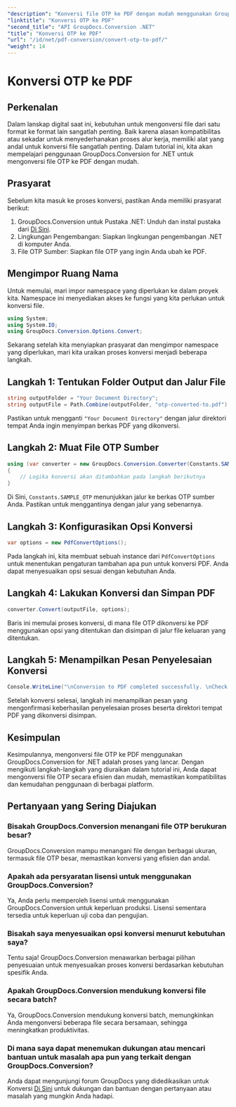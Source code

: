 ```yaml
---
"description": "Konversi file OTP ke PDF dengan mudah menggunakan GroupDocs.Conversion for .NET. Sederhanakan alur kerja Anda dengan alat konversi file yang intuitif ini."
"linktitle": "Konversi OTP ke PDF"
"second_title": "API GroupDocs.Conversion .NET"
"title": "Konversi OTP ke PDF"
"url": "/id/net/pdf-conversion/convert-otp-to-pdf/"
"weight": 14
---
```


# Konversi OTP ke PDF

## Perkenalan
Dalam lanskap digital saat ini, kebutuhan untuk mengonversi file dari satu format ke format lain sangatlah penting. Baik karena alasan kompatibilitas atau sekadar untuk menyederhanakan proses alur kerja, memiliki alat yang andal untuk konversi file sangatlah penting. Dalam tutorial ini, kita akan mempelajari penggunaan GroupDocs.Conversion for .NET untuk mengonversi file OTP ke PDF dengan mudah.
## Prasyarat
Sebelum kita masuk ke proses konversi, pastikan Anda memiliki prasyarat berikut:
1. GroupDocs.Conversion untuk Pustaka .NET: Unduh dan instal pustaka dari [Di Sini](https://releases.groupdocs.com/conversion/net/).
2. Lingkungan Pengembangan: Siapkan lingkungan pengembangan .NET di komputer Anda.
3. File OTP Sumber: Siapkan file OTP yang ingin Anda ubah ke PDF.

## Mengimpor Ruang Nama
Untuk memulai, mari impor namespace yang diperlukan ke dalam proyek kita. Namespace ini menyediakan akses ke fungsi yang kita perlukan untuk konversi file.

```csharp
using System;
using System.IO;
using GroupDocs.Conversion.Options.Convert;
```

Sekarang setelah kita menyiapkan prasyarat dan mengimpor namespace yang diperlukan, mari kita uraikan proses konversi menjadi beberapa langkah.
## Langkah 1: Tentukan Folder Output dan Jalur File
```csharp
string outputFolder = "Your Document Directory";
string outputFile = Path.Combine(outputFolder, "otp-converted-to.pdf");
```
Pastikan untuk mengganti `"Your Document Directory"` dengan jalur direktori tempat Anda ingin menyimpan berkas PDF yang dikonversi.
## Langkah 2: Muat File OTP Sumber
```csharp
using (var converter = new GroupDocs.Conversion.Converter(Constants.SAMPLE_OTP))
{
    // Logika konversi akan ditambahkan pada langkah berikutnya
}
```
Di Sini, `Constants.SAMPLE_OTP` menunjukkan jalur ke berkas OTP sumber Anda. Pastikan untuk menggantinya dengan jalur yang sebenarnya.
## Langkah 3: Konfigurasikan Opsi Konversi
```csharp
var options = new PdfConvertOptions();
```
Pada langkah ini, kita membuat sebuah instance dari `PdfConvertOptions` untuk menentukan pengaturan tambahan apa pun untuk konversi PDF. Anda dapat menyesuaikan opsi sesuai dengan kebutuhan Anda.
## Langkah 4: Lakukan Konversi dan Simpan PDF
```csharp
converter.Convert(outputFile, options);
```
Baris ini memulai proses konversi, di mana file OTP dikonversi ke PDF menggunakan opsi yang ditentukan dan disimpan di jalur file keluaran yang ditentukan.
## Langkah 5: Menampilkan Pesan Penyelesaian Konversi
```csharp
Console.WriteLine("\nConversion to PDF completed successfully. \nCheck output in {0}", outputFolder);
```
Setelah konversi selesai, langkah ini menampilkan pesan yang mengonfirmasi keberhasilan penyelesaian proses beserta direktori tempat PDF yang dikonversi disimpan.

## Kesimpulan
Kesimpulannya, mengonversi file OTP ke PDF menggunakan GroupDocs.Conversion for .NET adalah proses yang lancar. Dengan mengikuti langkah-langkah yang diuraikan dalam tutorial ini, Anda dapat mengonversi file OTP secara efisien dan mudah, memastikan kompatibilitas dan kemudahan penggunaan di berbagai platform.
## Pertanyaan yang Sering Diajukan
### Bisakah GroupDocs.Conversion menangani file OTP berukuran besar?
GroupDocs.Conversion mampu menangani file dengan berbagai ukuran, termasuk file OTP besar, memastikan konversi yang efisien dan andal.
### Apakah ada persyaratan lisensi untuk menggunakan GroupDocs.Conversion?
Ya, Anda perlu memperoleh lisensi untuk menggunakan GroupDocs.Conversion untuk keperluan produksi. Lisensi sementara tersedia untuk keperluan uji coba dan pengujian.
### Bisakah saya menyesuaikan opsi konversi menurut kebutuhan saya?
Tentu saja! GroupDocs.Conversion menawarkan berbagai pilihan penyesuaian untuk menyesuaikan proses konversi berdasarkan kebutuhan spesifik Anda.
### Apakah GroupDocs.Conversion mendukung konversi file secara batch?
Ya, GroupDocs.Conversion mendukung konversi batch, memungkinkan Anda mengonversi beberapa file secara bersamaan, sehingga meningkatkan produktivitas.
### Di mana saya dapat menemukan dukungan atau mencari bantuan untuk masalah apa pun yang terkait dengan GroupDocs.Conversion?
Anda dapat mengunjungi forum GroupDocs yang didedikasikan untuk Konversi [Di Sini](https://forum.groupdocs.com/c/conversion/11) untuk dukungan dan bantuan dengan pertanyaan atau masalah yang mungkin Anda hadapi.